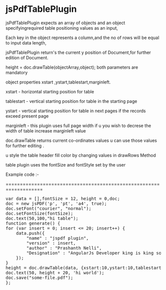 jsPdfTablePlugin
================


jsPdfTablePlugin expects an array of objects and an object specifyingrequired table positioning values as an input,

Each key in the object represents a column,and the no of rows will be equal to input data length,

jsPdfTablePlugin return's the current y position of Document,for further edition of Document.


height = doc.drawTable(objectArray,object); both parameters are mandatory 

object properties xstart ,ystart,tablestart,marginleft.

xstart      -  horizontal starting position for table 

tablestart  -  vertical starting position for table in the starting page

ystart      -  vertical starting position for table in next pages if the records exceed present page

marginleft  -  this plugin uses full page width if u you wish to decrese the width of table increase marginleft value

doc.drawTable returns current co-ordinates values u can use those values for further editing .

u style the table header fill color by changing values in drawRows Method 

table plugin uses the fontSize and fontStyle set by the user


Example code :-

===================================================================

<pre>
var data = [],fontSize = 12, height = 0,doc;
doc = new jsPDF('p', 'pt', 'a4', true);
doc.setFont("courier", "normal");
doc.setFontSize(fontSize);
doc.text(50,100,"hi table");
function generate() {
for (var insert = 0; insert <= 20; insert++) {
	data.push({
		"name" : "jspdf plugin",
		"version" : insert,
		"author" : "Prashanth Nelli",
		"Designation" : "AngularJs Developer king is king so king also king"
	});
}
height = doc.drawTable(data, {xstart:10,ystart:10,tablestart:20,marginleft:50});
doc.text(50, height + 20, 'hi world');
doc.save("some-file.pdf");
};
<pre>

  


 
 
 
 
